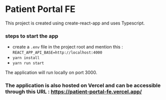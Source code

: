 # Patient Portal FE

This project is created using create-react-app and uses Typescript.

### steps to start the app
* create a `.env` file in the project root and mention this : `REACT_APP_API_BASE=http://localhost:4000`
* `yarn install`
* `yarn run start`

The application will run locally on port 3000.

### The application is also hosted on Vercel and can be accessible through this URL : https://patient-portal-fe.vercel.app/
